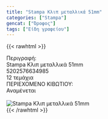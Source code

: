 ```yaml
---
title: "Stampa Κλιπ μεταλλικά 51mm"
categories: ["Stampa"]
gencat: ["Όροφος"]
tags: ["Είδη γραφείου"]
---
```

{{< rawhtml >}}

<div class="sload658"><div class="product"><div id="sistatika">Περιγραφή:</div><div class="alltext">Stampa Κλιπ μεταλλικά 51mm</div><div id="barcode"><div id="barimage1"></div><span id="bartext">5202576634985</span></div><div id="varos"><div id="temimg"></div><span id="varostext">12 τεμάχια</span></div><div id="kivotio">ΠΕΡΙΕΧΟΜΕΝΟ ΚΙΒΩΤΙΟΥ:<br>Αναμένεται</div><br><div class="pimg"><img alt="Stampa Κλιπ μεταλλικά 51mm" title="Stampa Κλιπ μεταλλικά 51mm" src="/media/images/stampa-klip-metallika-51mm.jpg"></div></div></div>
{{< /rawhtml >}}


